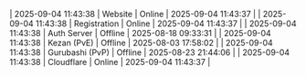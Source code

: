 | 2025-09-04 11:43:38 | Website | Online | 2025-09-04 11:43:37 |
| 2025-09-04 11:43:38 | Registration | Online | 2025-09-04 11:43:37 |
| 2025-09-04 11:43:38 | Auth Server | Offline | 2025-08-18 09:33:31 |
| 2025-09-04 11:43:38 | Kezan (PvE) | Offline | 2025-08-03 17:58:02 |
| 2025-09-04 11:43:38 | Gurubashi (PvP) | Offline | 2025-08-23 21:44:06 |
| 2025-09-04 11:43:38 | Cloudflare | Online | 2025-09-04 11:43:37 |
